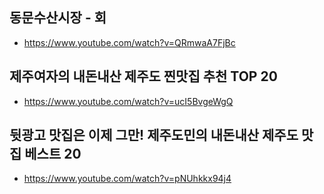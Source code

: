 ## 동문수산시장 - 회
* https://www.youtube.com/watch?v=QRmwaA7FjBc

## 제주여자의 내돈내산 제주도 찐맛집 추천 TOP 20
* https://www.youtube.com/watch?v=ucI5BvgeWgQ

## 뒷광고 맛집은 이제 그만! 제주도민의 내돈내산 제주도 맛집 베스트 20
* https://www.youtube.com/watch?v=pNUhkkx94j4
